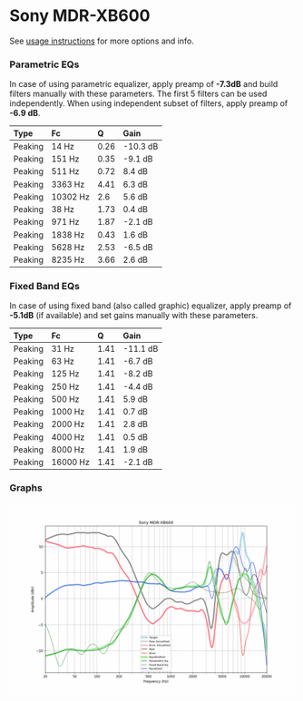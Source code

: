 # Sony MDR-XB600
See [usage instructions](https://github.com/jaakkopasanen/AutoEq#usage) for more options and info.

### Parametric EQs
In case of using parametric equalizer, apply preamp of **-7.3dB** and build filters manually
with these parameters. The first 5 filters can be used independently.
When using independent subset of filters, apply preamp of **-6.9 dB**.

| Type    | Fc       |    Q | Gain     |
|:--------|:---------|:-----|:---------|
| Peaking | 14 Hz    | 0.26 | -10.3 dB |
| Peaking | 151 Hz   | 0.35 | -9.1 dB  |
| Peaking | 511 Hz   | 0.72 | 8.4 dB   |
| Peaking | 3363 Hz  | 4.41 | 6.3 dB   |
| Peaking | 10302 Hz | 2.6  | 5.6 dB   |
| Peaking | 38 Hz    | 1.73 | 0.4 dB   |
| Peaking | 971 Hz   | 1.87 | -2.1 dB  |
| Peaking | 1838 Hz  | 0.43 | 1.6 dB   |
| Peaking | 5628 Hz  | 2.53 | -6.5 dB  |
| Peaking | 8235 Hz  | 3.66 | 2.6 dB   |

### Fixed Band EQs
In case of using fixed band (also called graphic) equalizer, apply preamp of **-5.1dB**
(if available) and set gains manually with these parameters.

| Type    | Fc       |    Q | Gain     |
|:--------|:---------|:-----|:---------|
| Peaking | 31 Hz    | 1.41 | -11.1 dB |
| Peaking | 63 Hz    | 1.41 | -6.7 dB  |
| Peaking | 125 Hz   | 1.41 | -8.2 dB  |
| Peaking | 250 Hz   | 1.41 | -4.4 dB  |
| Peaking | 500 Hz   | 1.41 | 5.9 dB   |
| Peaking | 1000 Hz  | 1.41 | 0.7 dB   |
| Peaking | 2000 Hz  | 1.41 | 2.8 dB   |
| Peaking | 4000 Hz  | 1.41 | 0.5 dB   |
| Peaking | 8000 Hz  | 1.41 | 1.9 dB   |
| Peaking | 16000 Hz | 1.41 | -2.1 dB  |

### Graphs
![](./Sony%20MDR-XB600.png)